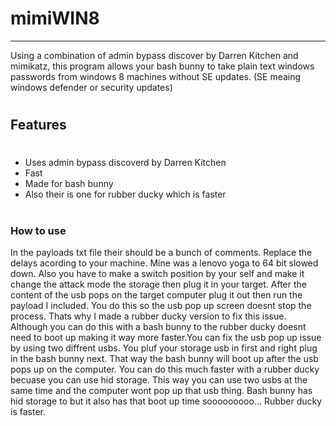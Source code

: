 # mimiWIN8
--------------------------------------------------------
Using a combination of admin bypass discover by Darren Kitchen and mimikatz, this program allows your bash bunny to take plain text windows passwords from windows 8 machines without SE updates. (SE meaing windows defender or security updates)
#
#
#
## Features
#
- Uses admin bypass discoverd by Darren Kitchen
- Fast
- Made for bash bunny
- Also their is one for rubber ducky which is faster
#
#
### How to use
In the payloads txt file their should be a bunch of comments. Replace the delays acording to your machine. Mine was a lenovo yoga to 64 bit slowed down. Also you have to make a switch position by your self and make it change the attack mode the storage then plug it in your target. After the content of the usb pops on the target computer plug it out then run the payload I included. You do this so the usb pop up screen doesnt stop the process. Thats why I made a rubber ducky version to fix this issue. Although you can do this with a bash bunny to the rubber ducky doesnt need to boot up making it way more faster.You can fix the usb pop up issue by using two diffrent usbs. You pluf your storage usb in first and right plug in the bash bunny next. That way the bash bunny will boot up after the usb pops up on the computer. You can do this much faster with a rubber ducky becuase you can use hid storage. This way you can use two usbs at the same time and the computer wont pop up that usb thing. Bash bunny has hid storage to but it also has that boot up time sooooooooo... Rubber ducky is faster. 
